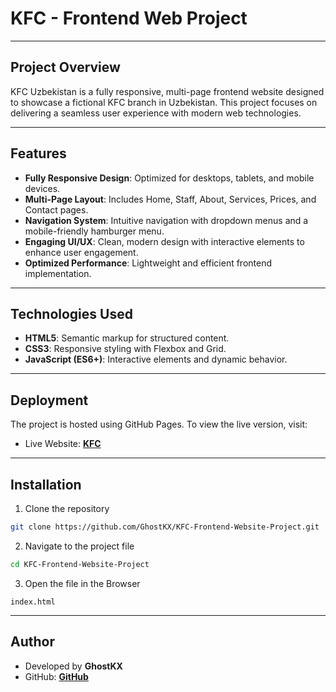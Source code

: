 # KFC - Frontend Web Project

---

## Project Overview
KFC Uzbekistan is a fully responsive, multi-page frontend website designed to showcase a fictional KFC branch in Uzbekistan. This project focuses on delivering a seamless user experience with modern web technologies.

---

## Features
- **Fully Responsive Design**: Optimized for desktops, tablets, and mobile devices.
- **Multi-Page Layout**: Includes Home, Staff, About, Services, Prices, and Contact pages.
- **Navigation System**: Intuitive navigation with dropdown menus and a mobile-friendly hamburger menu.
- **Engaging UI/UX**: Clean, modern design with interactive elements to enhance user engagement.
- **Optimized Performance**: Lightweight and efficient frontend implementation.

---

## Technologies Used
- **HTML5**: Semantic markup for structured content.
- **CSS3**: Responsive styling with Flexbox and Grid.
- **JavaScript (ES6+)**: Interactive elements and dynamic behavior.

--- 

## Deployment
The project is hosted using GitHub Pages. To view the live version, visit:

- Live Website: **[KFC](https://ghostkx.github.io/KFC-Frontend-Website-Project/)**

--- 

## Installation

1. Clone the repository
```bash
git clone https://github.com/GhostKX/KFC-Frontend-Website-Project.git
```

2. Navigate to the project file
```bash
cd KFC-Frontend-Website-Project
```

3. Open the file in the Browser
```
index.html
```

---

## Author

- Developed by **GhostKX**
- GitHub: **[GitHub](https://github.com/GhostKX/KFC-Frontend-Website-Project)**
